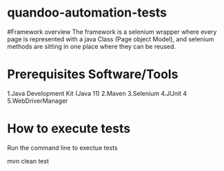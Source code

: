# quandoo-automation-tests

#Framework overview
The framework is a selenium wrapper where every page is represented with a java Class (Page object Model), and selenium methods are sitting in one place where they can be reused.

# Prerequisites Software/Tools

1.Java Development Kit (Java 11)
2.Maven
3.Selenium
4.JUnit 4
5.WebDriverManager

# How to execute tests
Run the command line to exectue tests

mvn clean test
